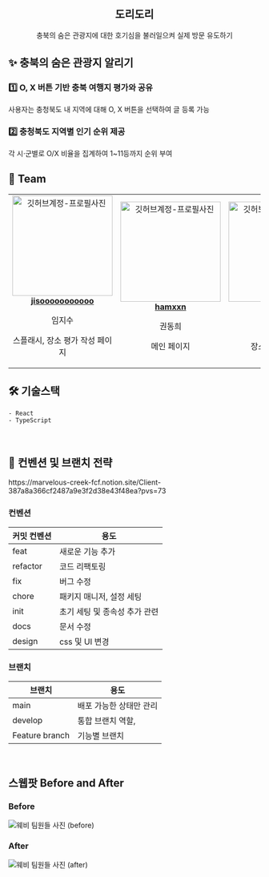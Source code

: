 <div align="center">
  <h2>도리도리</h2>
  <p>충북의 숨은 관광지에 대한 호기심을 불러일으켜 실제 방문 유도하기</p>
</div>

<h2> ✨ 충북의 숨은 관광지 알리기 </h2>

<h3> 1️⃣ O, X 버튼 기반 충북 여행지 평가와 공유   </h3>
<div>사용자는 충청북도 내 지역에 대해 O, X 버튼을 선택하여 글 등록 가능
  <br /></div>

<h3> 2️⃣ 충청북도 지역별 인기 순위 제공 </h3>
<div>각 시·군별로 O/X 비율을 집계하여 1~11등까지 순위 부여
 <br /></div>

<h2> 👥 Team </h2>

<table align="center">
    <tr align="center">
        <td style="min-width: 150px;">
            <a href="https://github.com/jisooooooooooo">
                <img src="https://avatars.githubusercontent.com/u/101373627?s=400&u=dcfce1323b6a8c971b2baca839d5eeda4cbd852b&v=4" width="200" alt="깃허브계정-프로필사진" />
                <br />
                <b>jisooooooooooo</b>
            </a>
            <p>임지수</p>
            <p>스플래시, 장소 평가 작성 페이지</p>
        </td>
        <td style="min-width: 150px;">
            <a href="https://github.com/hamxxn">
                <img src="https://avatars.githubusercontent.com/u/150767569?v=4" width="200" alt="깃허브계정-프로필사진" />
                <br />
                <b>hamxxn</b>
            </a>
            <p>권동희</p>
            <p>메인 페이지</p>
        </td>
        <td style="min-width: 150px;">
            <a href="https://github.com/shinjigu">
                <img src="https://avatars.githubusercontent.com/u/130023628?v=4" width="200" alt="깃허브계정-프로필사진" />
                <br />
                <b>shinjigu</b>
            </a>
            <p>신지수</p>
            <p>장소 상세 페이지</p>
        </td>
        <td style="min-width: 150px;">
            <a href="https://github.com/karnelll">
                <img src="https://avatars.githubusercontent.com/u/165611407?v=4" width="200" alt="깃허브계정-프로필사진" />
                <br />
                <b>karnell</b>
            </a>
            <p>최서희</p>
            <p>장소 리뷰 카테고리, 지역 선택 모달</p>
        </td>
    </tr>
</table>

<h2> 🛠 기술스택 </h2>


```
- React
- TypeScript
```

<br/>

<h2>  📄 컨벤션 및 브랜치 전략 </h2>
https://marvelous-creek-fcf.notion.site/Client-387a8a366cf2487a9e3f2d38e43f48ea?pvs=73


<h3> 컨벤션 </h3>

| 커밋 컨벤션 | 용도 |
| ----------- | ---- |
| feat        |   새로운 기능 추가   |
| refactor    |   코드 리팩토링   |
|  fix        |   버그 수정   |
|  chore      |   패키지 매니저, 설정 세팅|
|  init        |   초기 세팅 및 종속성 추가 관련  |
|  docs        |   문서 수정   |
|  design        |   css 및 UI 변경   |

<h3> 브랜치 </h3>

| 브랜치 | 용도 |
| ------ | ---- |
| main   |   배포 가능한 상태만 관리   |
|  develop    |   통합 브랜치 역할,    |
|   Feature branch    |   기능별 브랜치   |

<br/>

<h2>스웹팟 Before and After</h2>
<h3>Before</h3>
<img src="https://github.com/user-attachments/assets/37094129-945e-4eb6-970f-c97203f68674" alt="웨비 팀원들 사진 (before)"/>
 
<h3>After</h3>
<img src="" alt="웨비 팀원들 사진 (after)"/>
